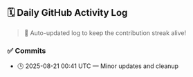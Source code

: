 ## 🗓️ Daily GitHub Activity Log

> 🤖 Auto-updated log to keep the contribution streak alive!

### ✅ Commits

- 🕒 2025-08-21 00:41 UTC — Minor updates and cleanup

